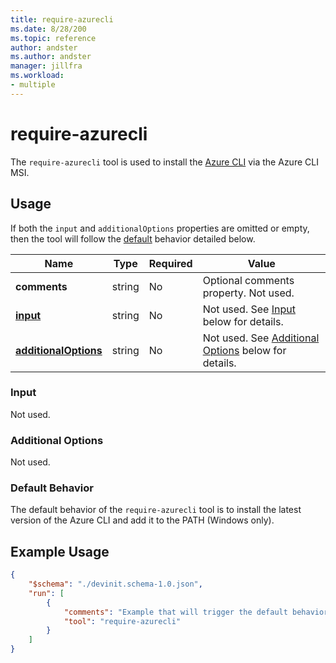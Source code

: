 ```yaml
---
title: require-azurecli
ms.date: 8/28/200
ms.topic: reference
author: andster
ms.author: andster
manager: jillfra
ms.workload:
- multiple
---
```

# require-azurecli

The `require-azurecli` tool is used to install the [Azure CLI](https://docs.microsoft.com/en-us/cli/azure/?view=azure-cli-latest) via the Azure CLI MSI.

## Usage

If both the `input` and `additionalOptions` properties are omitted or empty, then the tool will follow the [default](#default) behavior detailed below.

| Name                                             | Type   | Required | Value                                                                          |
|--------------------------------------------------|--------|----------|--------------------------------------------------------------------------------|
| **comments**                                     | string | No       | Optional comments property. Not used.                                          |
| [**input**](#input)                              | string | No       | Not used. See [Input](#input) below for details.                               |
| [**additionalOptions**](#Additional-Options)     | string | No       | Not used. See [Additional Options](#Additional-Options) below for details.     |

### Input

Not used.

### Additional Options

Not used.

### Default Behavior

The default behavior of the `require-azurecli` tool is to install the latest version of the Azure CLI and add it to the PATH (Windows only).

## Example Usage

```json
{
    "$schema": "./devinit.schema-1.0.json",
    "run": [
        {
            "comments": "Example that will trigger the default behavior of installing the Azure CLI.",
            "tool": "require-azurecli"
        }
    ]
}
```
